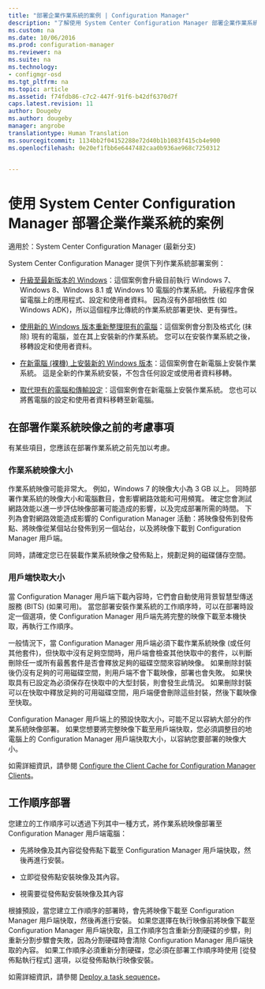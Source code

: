 ```yaml
---
title: "部署企業作業系統的案例 | Configuration Manager"
description: "了解使用 System Center Configuration Manager 部署企業作業系統的多種案例。"
ms.custom: na
ms.date: 10/06/2016
ms.prod: configuration-manager
ms.reviewer: na
ms.suite: na
ms.technology:
- configmgr-osd
ms.tgt_pltfrm: na
ms.topic: article
ms.assetid: f74fdb86-c7c2-447f-91f6-b42df6370d7f
caps.latest.revision: 11
author: Dougeby
ms.author: dougeby
manager: angrobe
translationtype: Human Translation
ms.sourcegitcommit: 1134bb2f04152288e72d40b1b1083f415cb4e900
ms.openlocfilehash: 0e20ef1fbb6e6447482caa0b936ae968c7250312


---
```

# <a name="scenarios-to-deploy-enterprise-operating-systems-with-system-center-configuration-manager"></a>使用 System Center Configuration Manager 部署企業作業系統的案例

適用於：System Center Configuration Manager (最新分支)

System Center Configuration Manager 提供下列作業系統部署案例：  

-   [升級至最新版本的 Windows](upgrade-windows-to-the-latest-version.md)：這個案例會升級目前執行 Windows 7、Windows 8、Windows 8.1 或 Windows 10 電腦的作業系統。 升級程序會保留電腦上的應用程式、設定和使用者資料。 因為沒有外部相依性 (如 Windows ADK)，所以這個程序比傳統的作業系統部署更快、更有彈性。  

-   [使用新的 Windows 版本重新整理現有的電腦](refresh-an-existing-computer-with-a-new-version-of-windows.md)：這個案例會分割及格式化 (抹除) 現有的電腦，並在其上安裝新的作業系統。 您可以在安裝作業系統之後，移轉設定和使用者資料。  

-   [在新電腦 (裸機) 上安裝新的 Windows 版本](install-new-windows-version-new-computer-bare-metal.md)：這個案例會在新電腦上安裝作業系統。 這是全新的作業系統安裝，不包含任何設定或使用者資料移轉。  

-   [取代現有的電腦和傳輸設定](replace-an-existing-computer-and-transfer-settings.md)：這個案例會在新電腦上安裝作業系統。 您也可以將舊電腦的設定和使用者資料移轉至新電腦。  

## <a name="things-to-consider-before-you-deploy-operating-system-images"></a>在部署作業系統映像之前的考慮事項  
 有某些項目，您應該在部署作業系統之前先加以考慮。  

### <a name="operating-system-image-size"></a>作業系統映像大小  
 作業系統映像可能非常大。 例如，Windows 7 的映像大小為 3 GB 以上。 同時部署作業系統的映像大小和電腦數目，會影響網路效能和可用頻寬。 確定您會測試網路效能以進一步評估映像部署可能造成的影響，以及完成部署所需的時間。 下列為會對網路效能造成影響的 Configuration Manager 活動：將映像發佈到發佈點、將映像從某個站台發佈到另一個站台，以及將映像下載到 Configuration Manager 用戶端。  

 同時，請確定您已在裝載作業系統映像之發佈點上，規劃足夠的磁碟儲存空間。  

### <a name="client-cache-size"></a>用戶端快取大小  
 當 Configuration Manager 用戶端下載內容時，它們會自動使用背景智慧型傳送服務 (BITS) (如果可用)。 當您部署安裝作業系統的工作順序時，可以在部署時設定一個選項，使 Configuration Manager 用戶端先將完整的映像下載至本機快取，再執行工作順序。  

 一般情況下，當 Configuration Manager 用戶端必須下載作業系統映像 (或任何其他套件)，但快取中沒有足夠空間時，用戶端會檢查其他快取中的套件，以判斷刪除任一或所有最舊套件是否會釋放足夠的磁碟空間來容納映像。 如果刪除封裝後仍沒有足夠的可用磁碟空間，則用戶端不會下載映像，部署也會失敗。 如果快取具有已設定為必須保存在快取中的大型封裝，則會發生此情況。 如果刪除封裝可以在快取中釋放足夠的可用磁碟空間，用戶端便會刪除這些封裝，然後下載映像至快取。  

 Configuration Manager 用戶端上的預設快取大小，可能不足以容納大部分的作業系統映像部署。 如果您想要將完整映像下載至用戶端快取，您必須調整目的地電腦上的 Configuration Manager 用戶端快取大小，以容納您要部署的映像大小。  

 如需詳細資訊，請參閱 [Configure the Client Cache for Configuration Manager Clients](../../core/clients/manage/manage-clients.md#BKMK_ClientCache)。  

## <a name="task-sequence-deployments"></a>工作順序部署  
 您建立的工作順序可以透過下列其中一種方式，將作業系統映像部署至 Configuration Manager 用戶端電腦：  

-   先將映像及其內容從發佈點下載至 Configuration Manager 用戶端快取，然後再進行安裝。  

-   立即從發佈點安裝映像及其內容。  

-   視需要從發佈點安裝映像及其內容  

 根據預設，當您建立工作順序的部署時，會先將映像下載至 Configuration Manager 用戶端快取，然後再進行安裝。 如果您選擇在執行映像前將映像下載至 Configuration Manager 用戶端快取，且工作順序包含重新分割硬碟的步驟，則重新分割步驟會失敗，因為分割硬碟時會清除 Configuration Manager 用戶端快取的內容。 如果工作順序必須重新分割硬碟，您必須在部署工作順序時使用 [從發佈點執行程式]   選項，以從發佈點執行映像安裝。  

 如需詳細資訊，請參閱 [Deploy a task sequence](manage-task-sequences-to-automate-tasks.md#BKMK_DeployTS)。  



<!--HONumber=Nov16_HO1-->


